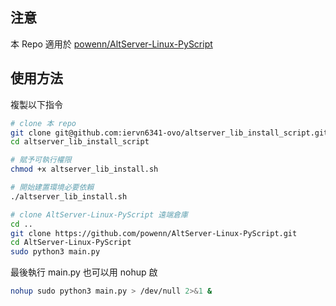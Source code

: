 ## 注意

本 Repo 適用於 [powenn/AltServer-Linux-PyScript](https://github.com/powenn/AltServer-Linux-PyScript)

## 使用方法

複製以下指令

```bash
# clone 本 repo 
git clone git@github.com:iervn6341-ovo/altserver_lib_install_script.git
cd altserver_lib_install_script

# 賦予可執行權限
chmod +x altserver_lib_install.sh

# 開始建置環境必要依賴
./altserver_lib_install.sh

# clone AltServer-Linux-PyScript 遠端倉庫
cd ..
git clone https://github.com/powenn/AltServer-Linux-PyScript.git
cd AltServer-Linux-PyScript
sudo python3 main.py
```

最後執行 main.py 也可以用 nohup 啟
```bash
nohup sudo python3 main.py > /dev/null 2>&1 &
```
